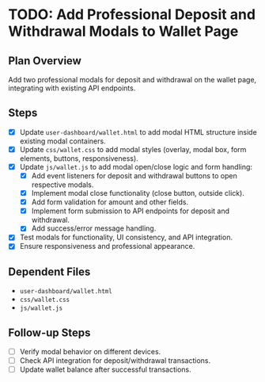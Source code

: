 # TODO: Add Professional Deposit and Withdrawal Modals to Wallet Page

## Plan Overview
Add two professional modals for deposit and withdrawal on the wallet page, integrating with existing API endpoints.

## Steps
- [x] Update `user-dashboard/wallet.html` to add modal HTML structure inside existing modal containers.
- [x] Update `css/wallet.css` to add modal styles (overlay, modal box, form elements, buttons, responsiveness).
- [x] Update `js/wallet.js` to add modal open/close logic and form handling:
  - [x] Add event listeners for deposit and withdrawal buttons to open respective modals.
  - [x] Implement modal close functionality (close button, outside click).
  - [x] Add form validation for amount and other fields.
  - [x] Implement form submission to API endpoints for deposit and withdrawal.
  - [x] Add success/error message handling.
- [x] Test modals for functionality, UI consistency, and API integration.
- [x] Ensure responsiveness and professional appearance.

## Dependent Files
- `user-dashboard/wallet.html`
- `css/wallet.css`
- `js/wallet.js`

## Follow-up Steps
- [ ] Verify modal behavior on different devices.
- [ ] Check API integration for deposit/withdrawal transactions.
- [ ] Update wallet balance after successful transactions.
